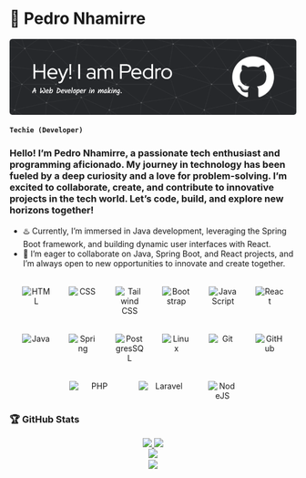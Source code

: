 # 🍃 Pedro Nhamirre
![image](github-header-image.png)

**`Techie (Developer)`**

### Hello! I’m Pedro Nhamirre, a passionate tech enthusiast and programming aficionado. My journey in technology has been fueled by a deep curiosity and a love for problem-solving. I’m excited to collaborate, create, and contribute to innovative projects in the tech world. Let’s code, build, and explore new horizons together!

- ♨️ Currently, I’m immersed in Java development, leveraging the Spring Boot framework, and building dynamic user interfaces with React.
- 💬 I’m eager to collaborate on Java, Spring Boot, and React projects, and I’m always open to new opportunities to innovate and create together.

<div align="center" style="display: flex; gap: 2rem; flex-wrap: wrap; justify-content: center; margin-top: 2rem;">

  <img align="center" alt="HTML" width="50px" src="https://cdn.jsdelivr.net/gh/devicons/devicon/icons/html5/html5-plain.svg" />
  <img align="center" alt="CSS" width="50px" src="https://cdn.jsdelivr.net/gh/devicons/devicon/icons/css3/css3-plain.svg" />
  <img align="center" alt="Tailwind CSS" width="50px" src="https://cdn.jsdelivr.net/gh/devicons/devicon@latest/icons/tailwindcss/tailwindcss-original.svg" />
  <img align="center" alt="Bootstrap" width="50px"  src="https://cdn.jsdelivr.net/gh/devicons/devicon@latest/icons/bootstrap/bootstrap-original.svg" />
  <img align="center" alt="JavaScript" width="50px" src="https://cdn.jsdelivr.net/gh/devicons/devicon/icons/javascript/javascript-plain.svg" />

  <img align="center" alt="React" width="50px" src="https://cdn.jsdelivr.net/gh/devicons/devicon/icons/react/react-original.svg" />
  <img align="center" alt="Java" width="50px" src="https://cdn.jsdelivr.net/gh/devicons/devicon/icons/java/java-original.svg"/>
  <img align="center" alt="Spring" width="50px" src="https://cdn.jsdelivr.net/gh/devicons/devicon/icons/spring/spring-original.svg" />
  <img align="center" alt="PostgresSQL" width="50px"  src="https://cdn.jsdelivr.net/gh/devicons/devicon@latest/icons/postgresql/postgresql-original.svg" />

  <img align="center" alt="Linux" width="50px" src="https://cdn.jsdelivr.net/gh/devicons/devicon/icons/linux/linux-original.svg" />
  <img align="center" alt="Git" width="50px" src="https://cdn.jsdelivr.net/gh/devicons/devicon/icons/git/git-original.svg" />
  <img align="center" alt="GitHub" width="50px" src="https://cdn.jsdelivr.net/gh/devicons/devicon/icons/github/github-original.svg" />
  <img align="center" alt="PHP" width="90px" src="https://cdn.jsdelivr.net/gh/devicons/devicon@latest/icons/php/php-original.svg" />
  <img align="center" alt="Laravel" width="90px" src="https://cdn.jsdelivr.net/gh/devicons/devicon@latest/icons/laravel/laravel-original-wordmark.svg" />
  <img align="center" alt="NodeJS" width="50px" src="https://cdn.jsdelivr.net/gh/devicons/devicon/icons/nodejs/nodejs-original.svg" />

  <!--
    <img align="center" alt="MongoDB" width="50px"  src="https://cdn.jsdelivr.net/gh/devicons/devicon@latest/icons/mongodb/mongodb-plain-wordmark.svg" />
    <img align="center" alt="Golang" width="90px" src="https://cdn.jsdelivr.net/gh/devicons/devicon@latest/icons/go/go-original-wordmark.svg" />
    <img align="center" alt="Python" width="50px" src="https://cdn.jsdelivr.net/gh/devicons/devicon/icons/python/python-plain.svg" />
    <img align="center" alt="Bash" width="30px" width="30px" src="https://cdn.jsdelivr.net/gh/devicons/devicon/icons/bash/bash-original.svg" />
    <img align="center" alt="TypeScript" width="50px" src="https://cdn.jsdelivr.net/gh/devicons/devicon/icons/typescript/typescript-plain.svg" />
    <img align="center" alt="Angular" width="50px" src="https://cdn.jsdelivr.net/gh/devicons/devicon/icons/angularjs/angularjs-plain.svg" />
    <img align="center" alt="C++" width="30px" width="30px" src="https://cdn.jsdelivr.net/gh/devicons/devicon/icons/cplusplus/cplusplus-line.svg" />
  -->

</div>

### 🏆 GitHub Stats

<div align="center">
  <a href="https://github.com/PedroNhamirre">
    <img height="180em" src="https://github-readme-stats.vercel.app/api?username=PedroNhamirre&show_icons=true&theme=dark"/>
    <img height="180em" src="https://github-readme-stats.vercel.app/api/top-langs/?username=PedroNhamirre&layout=compact&langs_count=6&theme=dark"/>
  <a/>
</div>

<div align="center">
   <a href="https://github.com/PedroNhamirre">
    <img src="https://github-readme-streak-stats.herokuapp.com?user=PedroNhamirre&show_icons=true&theme=dark"/>
  </a>
</div>

<div align="center">
  <a href="https://github.com/PedroNhamirre">
    <img height="180em" src="https://github-profile-trophy.vercel.app/?username=PedroNhamirre&show_icons=true&theme=dark"/>
  </a>
</div>

<!--
---
### 🤳 Connect with me :
<div align="center">
  <a href="https://instagram.com/" target="_blank">
    <img src="https://img.shields.io/badge/-Instagram-%23E4405F?style=for-the-badge&logo=instagram&logoColor=white" target="_blank">
  </a>
 <a href="https://www.facebook.com/" target="_blank">
   <img src="https://img.shields.io/badge/Facebook-1877F2?style=for-the-badge&logo=facebook&logoColor=white" target="_blank">
 </a>
  <a href = "mailto:pedrooliv62@gmail.com">
    <img src="https://img.shields.io/badge/-Gmail-%23333?style=for-the-badge&logo=gmail&logoColor=white" target="_blank">
  </a>
  <a href="https://www.linkedin.com/in/" target="_blank">
    <img src="https://img.shields.io/badge/-LinkedIn-%230077B5?style=for-the-badge&logo=linkedin&logoColor=white" target="_blank">
  </a>
</div>
-->

